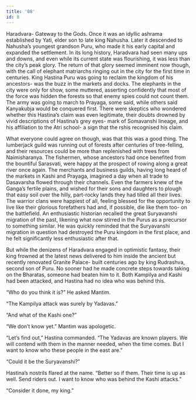 ```yaml
---
title: '08'
id: 8
---
```


Haradvara- Gateway to the Gods. Once it was an idyllic ashrama established by Yati, elder son to late king Nahusha. Later it descended to Nahusha’s youngest grandson Puru, who made it his early capital and expanded the settlement. In its long history, Haradvara had seen many ups and downs, and even while its current state was flourishing, it was less than the city’s peak glory. The return of that glory seemed imminent now though, with the call of elephant matriarchs ringing out in the city for the first time in centuries. King Hastina Puru was going to reclaim the kingdom of his ancestors- was the buzz in the markets and docks. The elephants in the city were only for show, some muttered, asserting confidently that most of the force was hidden the forests so that enemy spies could not count them. The army was going to march to Prayaga, some said, while others said Kanyakubja would be conquered first. There were skeptics who wondered whether this Hastina’s claim was even legitimate, their doubts drowned by vivid descriptions of Hastina’s grey eyes- mark of Somavanshi lineage, and his affiliation to the Atri school- a sign that the rshis recognised his claim. 

What everyone could agree on though, was that this was a good thing. The lumberjack guild was running out of forests after centuries of tree-felling, and their resources could be more than replenished with trees from Naimisharanya. The fishermen, whose ancestors had once benefited from the bountiful Sarasvati, were happy at the prospect of rowing along a great river once again. The merchants and business guilds, having long heard of the markets in Kashi and Prayaga, imagined a day when all trade to Dasavarsha flowed through their channels. Even the farmers knew of the Ganga’s fertile plains, and wished for their sons and daughters to plough that easy soil over the hilly, part-rocky lands they had tilled all their lives. The warrior clans were happiest of all, feeling blessed for the opportunity to live like their glorious forefathers had and, if possible, die like them too- on the battlefield. An enthusiastic historian recalled the great Suryavanshi migration of the past, likening what now stirred in the Purus as a precursor to something similar. He was quickly reminded that the Suryavanshi migration in question had destroyed the Puru kingdom in the first place, and he felt significantly less enthusiastic after that.

But while the denizens of Haradvara engaged in optimistic fantasy, their king frowned at the latest news delivered to him inside the ancient but recently renovated Granite Palace- built centuries ago by king Rudrashva, second son of Puru. No sooner had he made concrete steps towards taking on the Bharatas, someone had beaten him to it. Both Kampilya and Kashi had been attacked, and Hastina had no idea who was behind this.  

“Who do you think it is?” He asked Mantim.

“The Kampilya attack was surely by Yadavas.”

“And what of the Kashi one?”

“We don’t know yet.” Mantim was apologetic. 

“Let’s find out,” Hastina commanded. “The Yadavas are known players. We will contend with them in the manner needed, when the time comes. But I want to know who these people in the east are.”

“Could it be the Suryavanshi?”

Hastina’s nostrils flared at the name. “Better so if them. Their time is up as well. Send riders out. I want to know who was behind the Kashi attacks.”

“Consider it done, my king.”